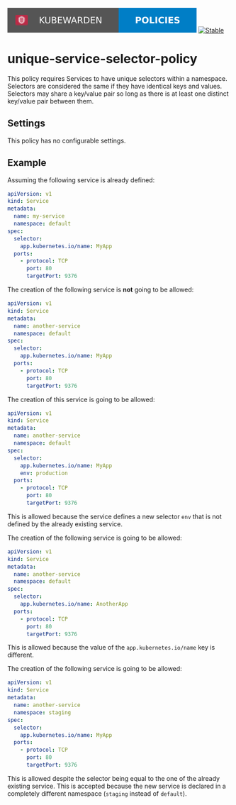 [![Kubewarden Policy Repository](https://github.com/kubewarden/community/blob/main/badges/kubewarden-policies.svg)](https://github.com/kubewarden/community/blob/main/REPOSITORIES.md#policy-scope)
[![Stable](https://img.shields.io/badge/status-stable-brightgreen?style=for-the-badge)](https://github.com/kubewarden/community/blob/main/REPOSITORIES.md#stable)


# unique-service-selector-policy

This policy requires Services to have unique selectors within a namespace. Selectors are considered the same if they have identical keys and values.
Selectors may share a key/value pair so long as there is at least one distinct key/value pair between them.

## Settings

This policy has no configurable settings. 

## Example

Assuming the following service is already defined:

```yaml
apiVersion: v1
kind: Service
metadata:
  name: my-service
  namespace: default
spec:
  selector:
    app.kubernetes.io/name: MyApp
  ports:
    - protocol: TCP
      port: 80
      targetPort: 9376
```

The creation of the following service is **not** going to be allowed:

```yaml
apiVersion: v1
kind: Service
metadata:
  name: another-service
  namespace: default
spec:
  selector:
    app.kubernetes.io/name: MyApp
  ports:
    - protocol: TCP
      port: 80
      targetPort: 9376
```

The creation of this service is going to be allowed:

```yaml
apiVersion: v1
kind: Service
metadata:
  name: another-service
  namespace: default
spec:
  selector:
    app.kubernetes.io/name: MyApp
    env: production
  ports:
    - protocol: TCP
      port: 80
      targetPort: 9376
```

This is allowed because the service defines a new selector `env` that is not
defined by the already existing service.

The creation of the following service is going to be allowed:

```yaml
apiVersion: v1
kind: Service
metadata:
  name: another-service
  namespace: default
spec:
  selector:
    app.kubernetes.io/name: AnotherApp
  ports:
    - protocol: TCP
      port: 80
      targetPort: 9376
```

This is allowed because the value of the `app.kubernetes.io/name` key is different.

The creation of the following service is going to be allowed:

```yaml
apiVersion: v1
kind: Service
metadata:
  name: another-service
  namespace: staging
spec:
  selector:
    app.kubernetes.io/name: MyApp
  ports:
    - protocol: TCP
      port: 80
      targetPort: 9376
```

This is allowed despite the selector being equal to the one of the already
existing service. This is accepted because the new service is declared in a
completely different namespace (`staging` instead of `default`).

